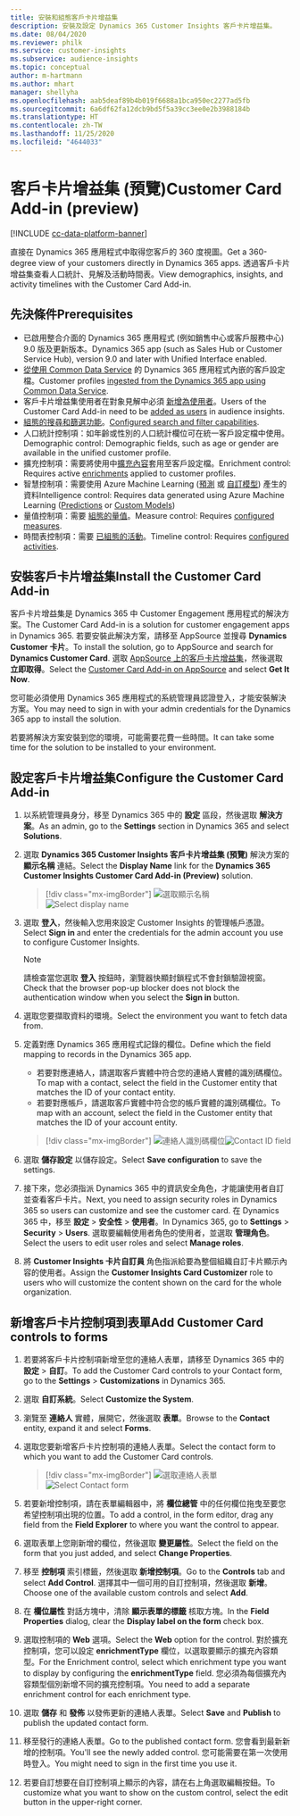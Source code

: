 ```yaml
---
title: 安裝和組態客戶卡片增益集
description: 安裝及設定 Dynamics 365 Customer Insights 客戶卡片增益集。
ms.date: 08/04/2020
ms.reviewer: philk
ms.service: customer-insights
ms.subservice: audience-insights
ms.topic: conceptual
author: m-hartmann
ms.author: mhart
manager: shellyha
ms.openlocfilehash: aab5deaf89b4b019f6688a1bca950ec2277ad5fb
ms.sourcegitcommit: 6a6df62fa12dcb9bd5f5a39cc3ee0e2b3988184b
ms.translationtype: HT
ms.contentlocale: zh-TW
ms.lasthandoff: 11/25/2020
ms.locfileid: "4644033"
---
```

# <a name="customer-card-add-in-preview"></a><span data-ttu-id="21742-103">客戶卡片增益集 (預覽)</span><span class="sxs-lookup"><span data-stu-id="21742-103">Customer Card Add-in (preview)</span></span>

[!INCLUDE [cc-data-platform-banner](../includes/cc-data-platform-banner.md)]

<span data-ttu-id="21742-104">直接在 Dynamics 365 應用程式中取得您客戶的 360 度視圖。</span><span class="sxs-lookup"><span data-stu-id="21742-104">Get a 360-degree view of your customers directly in Dynamics 365 apps.</span></span> <span data-ttu-id="21742-105">透過客戶卡片增益集查看人口統計、見解及活動時間表。</span><span class="sxs-lookup"><span data-stu-id="21742-105">View demographics, insights, and activity timelines with the Customer Card Add-in.</span></span>

## <a name="prerequisites"></a><span data-ttu-id="21742-106">先決條件</span><span class="sxs-lookup"><span data-stu-id="21742-106">Prerequisites</span></span>

- <span data-ttu-id="21742-107">已啟用整合介面的 Dynamics 365 應用程式 (例如銷售中心或客戶服務中心) 9.0 版及更新版本。</span><span class="sxs-lookup"><span data-stu-id="21742-107">Dynamics 365 app (such as Sales Hub or Customer Service Hub), version 9.0 and later with Unified Interface enabled.</span></span>
- <span data-ttu-id="21742-108">[從使用 Common Data Service](connect-power-query.md) 的 Dynamics 365 應用程式內嵌的客戶設定檔。</span><span class="sxs-lookup"><span data-stu-id="21742-108">Customer profiles [ingested from the Dynamics 365 app using Common Data Service](connect-power-query.md).</span></span>
- <span data-ttu-id="21742-109">客戶卡片增益集使用者在對象見解中必須 [新增為使用者](permissions.md)。</span><span class="sxs-lookup"><span data-stu-id="21742-109">Users of the Customer Card Add-in need to be [added as users](permissions.md) in audience insights.</span></span>
- <span data-ttu-id="21742-110">[組態的搜尋和篩選功能](search-filter-index.md)。</span><span class="sxs-lookup"><span data-stu-id="21742-110">[Configured search and filter capabilities](search-filter-index.md).</span></span>
- <span data-ttu-id="21742-111">人口統計控制項：如年齡或性別的人口統計欄位可在統一客戶設定檔中使用。</span><span class="sxs-lookup"><span data-stu-id="21742-111">Demographic control: Demographic fields, such as age or gender are available in the unified customer profile.</span></span>
- <span data-ttu-id="21742-112">擴充控制項：需要將使用中[擴充內容](enrichment-hub.md)套用至客戶設定檔。</span><span class="sxs-lookup"><span data-stu-id="21742-112">Enrichment control: Requires active [enrichments](enrichment-hub.md) applied to customer profiles.</span></span>
- <span data-ttu-id="21742-113">智慧控制項：需要使用 Azure Machine Learning ([預測](predictions.md) 或 [自訂模型](custom-models.md)) 產生的資料</span><span class="sxs-lookup"><span data-stu-id="21742-113">Intelligence control: Requires data generated using Azure Machine Learning ([Predictions](predictions.md) or [Custom Models](custom-models.md))</span></span>
- <span data-ttu-id="21742-114">量值控制項：需要 [組態的量值](measures.md)。</span><span class="sxs-lookup"><span data-stu-id="21742-114">Measure control: Requires [configured measures](measures.md).</span></span>
- <span data-ttu-id="21742-115">時間表控制項：需要 [已組態的活動](activities.md)。</span><span class="sxs-lookup"><span data-stu-id="21742-115">Timeline control: Requires [configured activities](activities.md).</span></span>

## <a name="install-the-customer-card-add-in"></a><span data-ttu-id="21742-116">安裝客戶卡片增益集</span><span class="sxs-lookup"><span data-stu-id="21742-116">Install the Customer Card Add-in</span></span>

<span data-ttu-id="21742-117">客戶卡片增益集是 Dynamics 365 中 Customer Engagement 應用程式的解決方案。</span><span class="sxs-lookup"><span data-stu-id="21742-117">The Customer Card Add-in is a solution for customer engagement apps in Dynamics 365.</span></span> <span data-ttu-id="21742-118">若要安裝此解決方案，請移至 AppSource 並搜尋 **Dynamics Customer 卡片**。</span><span class="sxs-lookup"><span data-stu-id="21742-118">To install the solution, go to AppSource and search for **Dynamics Customer Card**.</span></span> <span data-ttu-id="21742-119">選取 [AppSource 上的客戶卡片增益集](https://appsource.microsoft.com/product/dynamics-365/mscrm.dynamics_365_customer_insights_customer_card_addin?tab=Overview)，然後選取 **立即取得**。</span><span class="sxs-lookup"><span data-stu-id="21742-119">Select the [Customer Card Add-in on AppSource](https://appsource.microsoft.com/product/dynamics-365/mscrm.dynamics_365_customer_insights_customer_card_addin?tab=Overview) and select **Get It Now**.</span></span>

<span data-ttu-id="21742-120">您可能必須使用 Dynamics 365 應用程式的系統管理員認證登入，才能安裝解決方案。</span><span class="sxs-lookup"><span data-stu-id="21742-120">You may need to sign in with your admin credentials for the Dynamics 365 app to install the solution.</span></span>

<span data-ttu-id="21742-121">若要將解決方案安裝到您的環境，可能需要花費一些時間。</span><span class="sxs-lookup"><span data-stu-id="21742-121">It can take some time for the solution to be installed to your environment.</span></span>

## <a name="configure-the-customer-card-add-in"></a><span data-ttu-id="21742-122">設定客戶卡片增益集</span><span class="sxs-lookup"><span data-stu-id="21742-122">Configure the Customer Card Add-in</span></span>

1. <span data-ttu-id="21742-123">以系統管理員身分，移至 Dynamics 365 中的 **設定** 區段，然後選取 **解決方案**。</span><span class="sxs-lookup"><span data-stu-id="21742-123">As an admin, go to the **Settings** section in Dynamics 365 and select **Solutions**.</span></span>

1. <span data-ttu-id="21742-124">選取 **Dynamics 365 Customer Insights 客戶卡片增益集 (預覽)** 解決方案的 **顯示名稱** 連結。</span><span class="sxs-lookup"><span data-stu-id="21742-124">Select the **Display Name** link for the **Dynamics 365 Customer Insights Customer Card Add-in (Preview)** solution.</span></span>

   > [!div class="mx-imgBorder"]
   > <span data-ttu-id="21742-125">![選取顯示名稱](media/select-display-name.png "選取顯示名稱")</span><span class="sxs-lookup"><span data-stu-id="21742-125">![Select display name](media/select-display-name.png "Select display name")</span></span>

1. <span data-ttu-id="21742-126">選取 **登入**，然後輸入您用來設定 Customer Insights 的管理帳戶憑證。</span><span class="sxs-lookup"><span data-stu-id="21742-126">Select **Sign in** and enter the credentials for the admin account you use to configure Customer Insights.</span></span>

   > [!NOTE]
   > <span data-ttu-id="21742-127">請檢查當您選取 **登入** 按鈕時，瀏覽器快顯封鎖程式不會封鎖驗證視窗。</span><span class="sxs-lookup"><span data-stu-id="21742-127">Check that the browser pop-up blocker does not block the authentication window when you select the **Sign in** button.</span></span>

1. <span data-ttu-id="21742-128">選取您要擷取資料的環境。</span><span class="sxs-lookup"><span data-stu-id="21742-128">Select the environment you want to fetch data from.</span></span>

1. <span data-ttu-id="21742-129">定義對應 Dynamics 365 應用程式記錄的欄位。</span><span class="sxs-lookup"><span data-stu-id="21742-129">Define which the field mapping to records in the Dynamics 365 app.</span></span>
   - <span data-ttu-id="21742-130">若要對應連絡人，請選取客戶實體中符合您的連絡人實體的識別碼欄位。</span><span class="sxs-lookup"><span data-stu-id="21742-130">To map with a contact, select the field in the Customer entity that matches the ID of your contact entity.</span></span>
   - <span data-ttu-id="21742-131">若要對應帳戶，請選取客戶實體中符合您的帳戶實體的識別碼欄位。</span><span class="sxs-lookup"><span data-stu-id="21742-131">To map with an account, select the field in the Customer entity that matches the ID of your account entity.</span></span>

   > [!div class="mx-imgBorder"]
   > <span data-ttu-id="21742-132">![連絡人識別碼欄位](media/contact-id-field.png "連絡人識別碼欄位")</span><span class="sxs-lookup"><span data-stu-id="21742-132">![Contact ID field](media/contact-id-field.png "Contact ID field")</span></span>

1. <span data-ttu-id="21742-133">選取 **儲存設定** 以儲存設定。</span><span class="sxs-lookup"><span data-stu-id="21742-133">Select **Save configuration** to save the settings.</span></span>

1. <span data-ttu-id="21742-134">接下來，您必須指派 Dynamics 365 中的資訊安全角色，才能讓使用者自訂並查看客戶卡片。</span><span class="sxs-lookup"><span data-stu-id="21742-134">Next, you need to assign security roles in Dynamics 365 so users can customize and see the customer card.</span></span> <span data-ttu-id="21742-135">在 Dynamics 365 中，移至 **設定** > **安全性** > **使用者**。</span><span class="sxs-lookup"><span data-stu-id="21742-135">In Dynamics 365, go to **Settings** > **Security** > **Users**.</span></span> <span data-ttu-id="21742-136">選取要編輯使用者角色的使用者，並選取 **管理角色**。</span><span class="sxs-lookup"><span data-stu-id="21742-136">Select the users to edit user roles and select **Manage roles**.</span></span>

1. <span data-ttu-id="21742-137">將 **Customer Insights 卡片自訂員** 角色指派給要為整個組織自訂卡片顯示內容的使用者。</span><span class="sxs-lookup"><span data-stu-id="21742-137">Assign the **Customer Insights Card Customizer** role to users who will customize the content shown on the card for the whole organization.</span></span>

## <a name="add-customer-card-controls-to-forms"></a><span data-ttu-id="21742-138">新增客戶卡片控制項到表單</span><span class="sxs-lookup"><span data-stu-id="21742-138">Add Customer Card controls to forms</span></span>
  
1. <span data-ttu-id="21742-139">若要將客戶卡片控制項新增至您的連絡人表單，請移至 Dynamics 365 中的 **設定** > **自訂**。</span><span class="sxs-lookup"><span data-stu-id="21742-139">To add the Customer Card controls to your Contact form, go to the **Settings** > **Customizations** in Dynamics 365.</span></span>

1. <span data-ttu-id="21742-140">選取 **自訂系統**。</span><span class="sxs-lookup"><span data-stu-id="21742-140">Select **Customize the System**.</span></span>

1. <span data-ttu-id="21742-141">瀏覽至 **連絡人** 實體，展開它，然後選取 **表單**。</span><span class="sxs-lookup"><span data-stu-id="21742-141">Browse to the **Contact** entity, expand it and select **Forms**.</span></span>

1. <span data-ttu-id="21742-142">選取您要新增客戶卡片控制項的連絡人表單。</span><span class="sxs-lookup"><span data-stu-id="21742-142">Select the contact form to which you want to add the Customer Card controls.</span></span>

    > [!div class="mx-imgBorder"]
    > <span data-ttu-id="21742-143">![選取連絡人表單](media/contact-active-forms.png "選取連絡人表單")</span><span class="sxs-lookup"><span data-stu-id="21742-143">![Select Contact form](media/contact-active-forms.png "Select Contact form")</span></span>

1. <span data-ttu-id="21742-144">若要新增控制項，請在表單編輯器中，將 **欄位總管** 中的任何欄位拖曳至要您希望控制項出現的位置。</span><span class="sxs-lookup"><span data-stu-id="21742-144">To add a control, in the form editor, drag any field from the **Field Explorer** to where you want the control to appear.</span></span>

1. <span data-ttu-id="21742-145">選取表單上您剛新增的欄位，然後選取 **變更屬性**。</span><span class="sxs-lookup"><span data-stu-id="21742-145">Select the field on the form that you just added, and select **Change Properties**.</span></span>

1. <span data-ttu-id="21742-146">移至 **控制項** 索引標籤，然後選取 **新增控制項**。</span><span class="sxs-lookup"><span data-stu-id="21742-146">Go to the **Controls** tab and select **Add Control**.</span></span> <span data-ttu-id="21742-147">選擇其中一個可用的自訂控制項，然後選取 **新增**。</span><span class="sxs-lookup"><span data-stu-id="21742-147">Choose one of the available custom controls and select **Add**.</span></span>

1. <span data-ttu-id="21742-148">在 **欄位屬性** 對話方塊中，清除 **顯示表單的標籤** 核取方塊。</span><span class="sxs-lookup"><span data-stu-id="21742-148">In the **Field Properties** dialog, clear the **Display label on the form** check box.</span></span>

1. <span data-ttu-id="21742-149">選取控制項的 **Web** 選項。</span><span class="sxs-lookup"><span data-stu-id="21742-149">Select the **Web** option for the control.</span></span> <span data-ttu-id="21742-150">對於擴充控制項，您可以設定 **enrichmentType** 欄位，以選取要顯示的擴充內容類型。</span><span class="sxs-lookup"><span data-stu-id="21742-150">For the Enrichment control, select which enrichment type you want to display by configuring the **enrichmentType** field.</span></span> <span data-ttu-id="21742-151">您必須為每個擴充內容類型個別新增不同的擴充控制項。</span><span class="sxs-lookup"><span data-stu-id="21742-151">You need to add a separate enrichment control for each enrichment type.</span></span>

1. <span data-ttu-id="21742-152">選取 **儲存** 和 **發佈** 以發佈更新的連絡人表單。</span><span class="sxs-lookup"><span data-stu-id="21742-152">Select **Save** and **Publish** to publish the updated contact form.</span></span>

1. <span data-ttu-id="21742-153">移至發行的連絡人表單。</span><span class="sxs-lookup"><span data-stu-id="21742-153">Go to the published contact form.</span></span> <span data-ttu-id="21742-154">您會看到最新新增的控制項。</span><span class="sxs-lookup"><span data-stu-id="21742-154">You'll see the newly added control.</span></span> <span data-ttu-id="21742-155">您可能需要在第一次使用時登入。</span><span class="sxs-lookup"><span data-stu-id="21742-155">You might need to sign in the first time you use it.</span></span>

1. <span data-ttu-id="21742-156">若要自訂想要在自訂控制項上顯示的內容，請在右上角選取編輯按鈕。</span><span class="sxs-lookup"><span data-stu-id="21742-156">To customize what you want to show on the custom control, select the edit button in the upper-right corner.</span></span>
